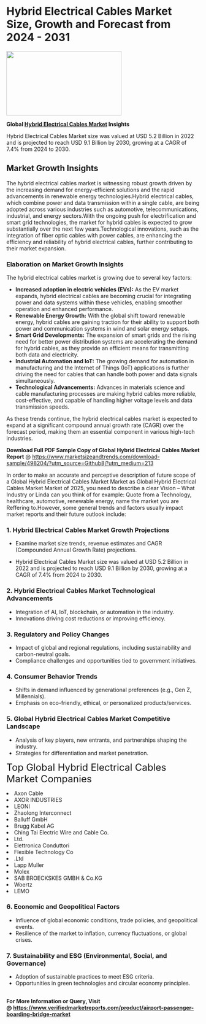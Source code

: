 <H1>Hybrid Electrical Cables Market Size, Growth and Forecast from 2024 - 2031</H1><img class="aligncenter size-medium wp-image-584254" src="https://thirdeyenews.in/wp-content/uploads/2024/09/Global-Market-Research-300x168.jpeg" alt="" width="300" height="168" /><p><strong>Global&nbsp;<a href="https://www.marketsizeandtrends.com/download-sample/498204/?utm_source=Github8j?utm_medium=213">Hybrid Electrical Cables Market</a> Insights</strong></p><p>Hybrid Electrical Cables Market size was valued at USD 5.2 Billion in 2022 and is projected to reach USD 9.1 Billion by 2030, growing at a CAGR of 7.4% from 2024 to 2030.</p><p><h2>Market Growth Insights</h2> <p>The hybrid electrical cables market is witnessing robust growth driven by the increasing demand for energy-efficient solutions and the rapid advancements in renewable energy technologies.Hybrid electrical cables, which combine power and data transmission within a single cable, are being adopted across various industries such as automotive, telecommunications, industrial, and energy sectors.With the ongoing push for electrification and smart grid technologies, the market for hybrid cables is expected to grow substantially over the next few years.Technological innovations, such as the integration of fiber optic cables with power cables, are enhancing the efficiency and reliability of hybrid electrical cables, further contributing to their market expansion.</p> <h3>Elaboration on Market Growth Insights</h3> <p>The hybrid electrical cables market is growing due to several key factors:</p> <ul> <li><strong>Increased adoption in electric vehicles (EVs):</strong> As the EV market expands, hybrid electrical cables are becoming crucial for integrating power and data systems within these vehicles, enabling smoother operation and enhanced performance.</li> <li><strong>Renewable Energy Growth:</strong> With the global shift toward renewable energy, hybrid cables are gaining traction for their ability to support both power and communication systems in wind and solar energy setups.</li> <li><strong>Smart Grid Developments:</strong> The expansion of smart grids and the rising need for better power distribution systems are accelerating the demand for hybrid cables, as they provide an efficient means for transmitting both data and electricity.</li> <li><strong>Industrial Automation and IoT:</strong> The growing demand for automation in manufacturing and the Internet of Things (IoT) applications is further driving the need for cables that can handle both power and data signals simultaneously.</li> <li><strong>Technological Advancements:</strong> Advances in materials science and cable manufacturing processes are making hybrid cables more reliable, cost-effective, and capable of handling higher voltage levels and data transmission speeds.</li> </ul> <p>As these trends continue, the hybrid electrical cables market is expected to expand at a significant compound annual growth rate (CAGR) over the forecast period, making them an essential component in various high-tech industries.</p> <p><span class=""><strong>Download Full PDF Sample Copy of Global Hybrid Electrical Cables Market Report</strong> @ <a href="https://www.marketsizeandtrends.com/download-sample/498204/?utm_source=Github8j?utm_medium=213" target="_blank">https://www.marketsizeandtrends.com/download-sample/498204/?utm_source=Github8j?utm_medium=213</a></span></p><p>In order to make an accurate and perceptive description of future scope of a Global&nbsp;Hybrid Electrical Cables Market Market as Global&nbsp;Hybrid Electrical Cables Market Market of 2025, you need to describe a clear Vision &ndash; What Industry or Linda can you think of for example: Quote from a Technology, healthcare, automotive, renewable energy, name the market you are Reffering to.However, some general trends and factors usually impact market reports and their future outlook include:</p><h3>1.&nbsp;<strong>Hybrid Electrical Cables Market Growth Projections</strong></h3><ul><li>Examine market size trends, revenue estimates and CAGR (Compounded Annual Growth Rate) projections.</li><li><p>Hybrid Electrical Cables Market size was valued at USD 5.2 Billion in 2022 and is projected to reach USD 9.1 Billion by 2030, growing at a CAGR of 7.4% from 2024 to 2030.</p></li></ul><h3>2.&nbsp;<strong>Hybrid Electrical Cables Market Technological Advancements</strong></h3><ul><li>Integration of AI, IoT, blockchain, or automation in the industry.</li><li>Innovations driving cost reductions or improving efficiency.</li></ul><h3>3.&nbsp;<strong>Regulatory and Policy Changes</strong></h3><ul><li>Impact of global and regional regulations, including sustainability and carbon-neutral goals.</li><li>Compliance challenges and opportunities tied to government initiatives.</li></ul><h3>4.&nbsp;<strong>Consumer Behavior Trends</strong></h3><ul><li>Shifts in demand influenced by generational preferences (e.g., Gen Z, Millennials).</li><li>Emphasis on eco-friendly, ethical, or personalized products/services.</li></ul><h3>5.&nbsp;<strong>Global Hybrid Electrical Cables Market Competitive Landscape</strong></h3><ul><li>Analysis of key players, new entrants, and partnerships shaping the industry.</li><li>Strategies for differentiation and market penetration.</li></ul><p data-pm-slice="1 1 []"><span style="color: inherit; font-family: inherit; font-size: 25px;">Top Global Hybrid Electrical Cables Market Companies</span></p><div class="" data-test-id=""><p><li>Axon Cable</li><li> AXOR INDUSTRIES</li><li> LEONI</li><li> Zhaolong Interconnect</li><li> Balluff GmbH</li><li> Brugg Kabel AG</li><li> Ching Tai Electric Wire and Cable Co.</li><li>Ltd.</li><li> Elettronica Conduttori</li><li> Flexible Technology Co</li><li>.Ltd</li><li> Lapp Muller</li><li> Molex</li><li> SAB BROECKSKES GMBH & Co.KG</li><li> Woertz</li><li> LEMO</li></p></div><h3>6.&nbsp;<strong>Economic and Geopolitical Factors</strong></h3><ul><li>Influence of global economic conditions, trade policies, and geopolitical events.</li><li>Resilience of the market to inflation, currency fluctuations, or global crises.</li></ul><h3>7.&nbsp;<strong>Sustainability and ESG (Environmental, Social, and Governance)</strong></h3><ul><li>Adoption of sustainable practices to meet ESG criteria.</li><li>Opportunities in green technologies and circular economy principles.</li></ul><h2><strong style="font-size: 14px;">For More Information or Query, Visit @&nbsp;</strong><a style="background-color: #ffffff; font-size: 14px;" href="https://www.marketsizeandtrends.com/report/hybrid-electrical-cables-market/" target="_blank">https://www.verifiedmarketreports.com/product/airport-passenger-boarding-bridge-market</a></h2>